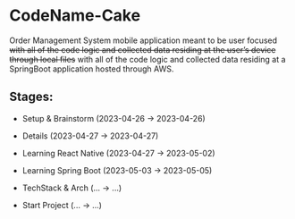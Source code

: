# CodeName-Cake
Order Management System mobile application meant to be user focused ~~with all of the code logic and collected data residing at the user’s device through local files~~ with all of the code logic and collected data residing at a SpringBoot application hosted through AWS.


## Stages:
- Setup & Brainstorm (2023-04-26 -> 2023-04-26)

- Details (2023-04-27 -> 2023-04-27)

- Learning React Native (2023-04-27 -> 2023-05-02)

- Learning Spring Boot (2023-05-03 -> 2023-05-05)

- TechStack & Arch (... -> ...)

- Start Project (... -> ...)


